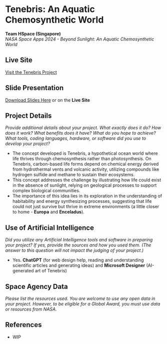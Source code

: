# Tenebris: An Aquatic Chemosynthetic World

**Team HSpace (Singapore)**  
*NASA Space Apps 2024 - Beyond Sunlight: An Aquatic Chemosynthetic World*

## Live Site
[Visit the Tenebris Project](https://team-hspace.vercel.app/)

## Slide Presentation
[Download Slides Here](https://team-hspace.vercel.app/) or on the **Live Site**

## Project Details
*Provide additional details about your project. What exactly does it do? How does it work? What benefits does it have? What do you hope to achieve? What tools, coding languages, hardware, or software did you use to develop your project?*
- The concept developed is Tenebris, a hypothetical ocean world where life thrives through chemosynthesis rather than photosynthesis. On Tenebris, carbon-based life forms depend on chemical energy derived from hydrothermal vents and volcanic activity, utilizing compounds like hydrogen sulfide and methane to sustain their ecosystems.
- This concept addresses the challenge by illustrating how life could exist in the absence of sunlight, relying on geological processes to support complex biological communities.
- The importance of this idea lies in its exploration in the understanding of habitability and energy synthesizing processes, suggesting that life could not just survive but thrive in extreme environments (a little closer to home - **Europa** and **Enceladus**).
  
## Use of Artificial Intelligence
*Did you utilize any Artificial Intelligence tools and software in preparing your project? If yes, provide the sources and how you used them. (The answer to this question will not impact the judging of your project.)*
- Yes. **ChatGPT** (for web design help, reading and understanding scientific articles and generating ideas) and **Microsoft Designer** (AI-generated art of Tenebris)

## Space Agency Data
*Please list the resources used. You are welcome to use any open data in your project. However, to be eligible for a Global Award, you must use data or resources from NASA.*

## References
- WIP
